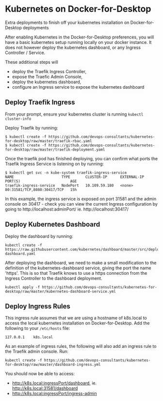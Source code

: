 # Kubernetes on Docker-for-Desktop
Extra deployments to finish off your kubernetes installation on Docker-for-Desktop deployments

After enabling Kubernetes in the Docker-for-Desktop preferences, you will have a basic kubernetes setup running locally on your docker instance. It does not however deploy the kubernetes dashboard, or any Ingress Controller / Service.

These additional steps will 
* deploy the Traefik Ingress Controller, 
* expose the Traefic Admin Console,
* deploy the kubernetes dashboard,
* configure an Ingress service to expose the kubernetes dashboard

## Deploy Traefik Ingress
From your prompt, ensure your kubernetes cluster is running `kubectl cluster-info`

Deploy Traefik by running:
```
$ kubectl create -f https://github.com/devops-consultants/kubernetes-for-desktop/raw/master/traefik-rbac.yaml
$ kubectl create -f https://github.com/devops-consultants/kubernetes-for-desktop/raw/master/traefik-deployment.yaml
```
Once the traefik pod has finished deploying, you can confirm what ports the Traefik Ingress Service is listening on by running:
```
$ kubectl get svc -n kube-system traefik-ingress-service
NAME                      TYPE       CLUSTER-IP      EXTERNAL-IP   PORT(S)                       AGE
traefik-ingress-service   NodePort   10.109.59.180   <none>        80:31581/TCP,8080:30417/TCP   15h
```
In this example, the ingress service is exposed on port 31581 and the admin console on 30417 - check you can view the current Ingress configuration by going to http://localhost:adminPort/ ie. http://localhost:30417/
  
## Deploy Kubernetes Dashboard
Deploy the dashboard by running:
```
kubectl create -f https://raw.githubusercontent.com/kubernetes/dashboard/master/src/deploy/recommended/kubernetes-dashboard.yaml
```
After deploying the dashboard, we need to make a small modification to the definition of the kubernetes-dashboard service, giving the port the name 'https'. This is so that Traefik knows to use a https connection from the Ingress Controller to the dashboard deployment.
```
kubectl apply -f https://github.com/devops-consultants/kubernetes-for-desktop/raw/master/kubernetes-dashboard-service.yml
```

## Deploy Ingress Rules
This ingress rule assumes that we are using a hostname of k8s.local to access the local kubernetes installation on Docker-for-Desktop. Add the following to your `/etc/hosts` file:
```
127.0.0.1    k8s.local
```
As an example of ingress rules, the following will also add an ingress rule to the Traefik admin console. Run:
```
kubectl create -f https://github.com/devops-consultants/kubernetes-for-desktop/raw/master/dashboard-ingress.yml
```
You should now be able to access:
* http://k8s.local:ingressPort/dashboard, ie. http://k8s.local:31581/dashboard
* http://k8s.local:ingressPort/ingress-admin
